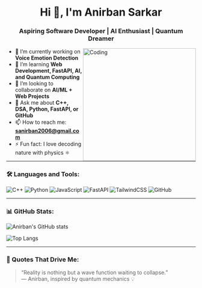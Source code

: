 <h1 align="center">Hi 👋, I'm Anirban Sarkar</h1>
<h3 align="center">Aspiring Software Developer | AI Enthusiast | Quantum Dreamer</h3>

<img align="right" alt="Coding" width="300" src="https://media.giphy.com/media/qgQUggAC3Pfv687qPC/giphy.gif" />

- 🔭 I’m currently working on **Voice Emotion Detection**  
- 🌱 I’m learning **Web Development, FastAPI, AI, and Quantum Computing**
- 👯 I’m looking to collaborate on **AI/ML + Web Projects**
- 💬 Ask me about **C++, DSA, Python, FastAPI, or GitHub**
- 📫 How to reach me: **sanirban2006@gmail.com**
- ⚡ Fun fact: I love decoding nature with physics ⚛️

---

### 🛠️ Languages and Tools:
![C++](https://img.shields.io/badge/C++-00599C?style=for-the-badge&logo=cplusplus&logoColor=white)
![Python](https://img.shields.io/badge/Python-FFD43B?style=for-the-badge&logo=python&logoColor=blue)
![JavaScript](https://img.shields.io/badge/JavaScript-black?style=for-the-badge&logo=javascript)
![FastAPI](https://img.shields.io/badge/FastAPI-005571?style=for-the-badge&logo=fastapi)
![TailwindCSS](https://img.shields.io/badge/TailwindCSS-06B6D4?style=for-the-badge&logo=tailwind-css)
![GitHub](https://img.shields.io/badge/GitHub-181717?style=for-the-badge&logo=github)

---

### 📊 GitHub Stats:
![Anirban's GitHub stats](https://github-readme-stats.vercel.app/api?username=AnirbanSarkarS&show_icons=true&theme=radical)

![Top Langs](https://github-readme-stats.vercel.app/api/top-langs/?username=AnirbanSarkarS&layout=compact&theme=radical)

---

### 🧠 Quotes That Drive Me:
> “Reality is nothing but a wave function waiting to collapse.”  
> — Anirban, inspired by quantum mechanics 💡
